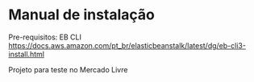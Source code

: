 # Manual de instalação
Pre-requisitos:
EB CLI
https://docs.aws.amazon.com/pt_br/elasticbeanstalk/latest/dg/eb-cli3-install.html



Projeto para teste no Mercado Livre
